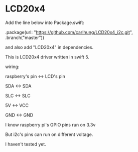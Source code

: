 # LCD20x4

Add the line below into Package.swift:

.package(url: "https://github.com/carlhung/LCD20x4_i2c.git", .branch("master"))

and also add "LCD20x4" in dependencies.



This is LCD20x4 driver written in swift 5.

wiring:

raspberry's pin <-> LCD's pin

SDA <-> SDA

SLC <-> SLC

5V <-> VCC

GND <-> GND


I know raspberry pi's GPIO pins run on 3.3v

But i2c's pins can run on different voltage.

I haven't tested yet.
